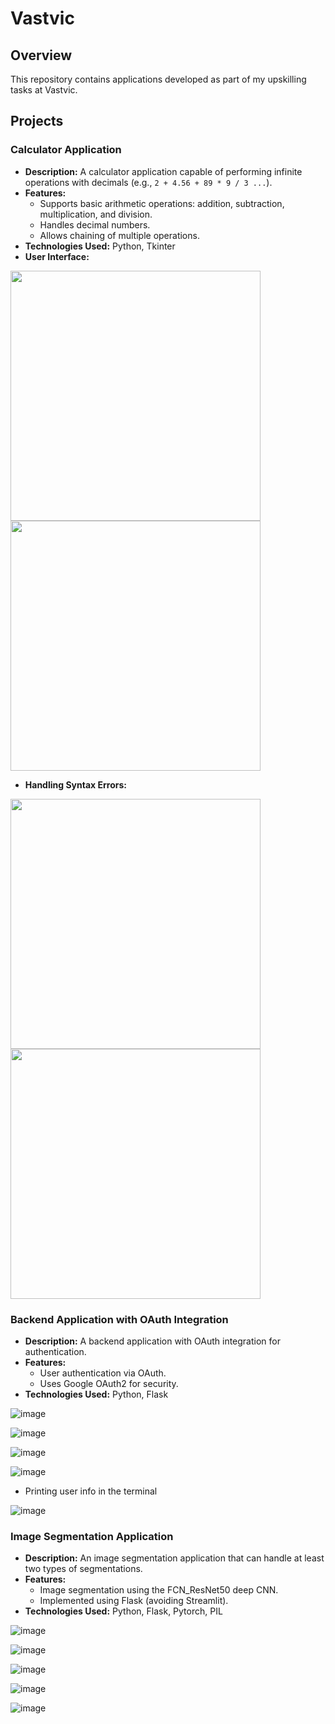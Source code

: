 # Vastvic

## Overview
This repository contains applications developed as part of my upskilling tasks at Vastvic. 

## Projects

### Calculator Application
- **Description:** A calculator application capable of performing infinite operations with decimals (e.g., `2 + 4.56 + 89 * 9 / 3 ...`).
- **Features:**
  - Supports basic arithmetic operations: addition, subtraction, multiplication, and division.
  - Handles decimal numbers.
  - Allows chaining of multiple operations.
- **Technologies Used:** Python, Tkinter
- **User Interface:**

<img src="https://github.com/cosmicSyn/Vastvic/assets/139002106/a525eede-9476-4fd8-a25c-411a7608ff95" width="400">
  
<img src="https://github.com/cosmicSyn/Vastvic/assets/139002106/8dcf649e-d9d2-4343-9c67-4f6393bc23df" width="400">

- **Handling Syntax Errors:**

<img src="https://github.com/cosmicSyn/Vastvic/assets/139002106/9c0f66ce-7e31-4828-877c-51e4a9719d17" width="400">
  
<img src="https://github.com/cosmicSyn/Vastvic/assets/139002106/307292e7-1fe0-4c05-bd78-aa562084b795" width="400">

### Backend Application with OAuth Integration
- **Description:** A backend application with OAuth integration for authentication.
- **Features:**
  - User authentication via OAuth.
  - Uses Google OAuth2 for security.
- **Technologies Used:** Python, Flask

![image](https://github.com/cosmicSyn/Vastvic/assets/139002106/20dc3e8e-d2c6-469f-bf14-194cae5bd206)

![image](https://github.com/cosmicSyn/Vastvic/assets/139002106/69f7b667-cdc0-4eb0-9d5d-5c1e37926bd7)

![image](https://github.com/cosmicSyn/Vastvic/assets/139002106/be4b6d0d-0df2-433e-a96a-563850a04397)

![image](https://github.com/cosmicSyn/Vastvic/assets/139002106/e2200c79-92d1-45f1-b64f-a0dfb53c249e)

- Printing user info in the terminal

![image](https://github.com/cosmicSyn/Vastvic/assets/139002106/e314deb4-17b7-4140-9600-407c98a0dafb)


### Image Segmentation Application 
- **Description:** An image segmentation application that can handle at least two types of segmentations.
- **Features:**
  - Image segmentation using the FCN_ResNet50 deep CNN.
  - Implemented using Flask (avoiding Streamlit).
- **Technologies Used:** Python, Flask, Pytorch, PIL

![image](https://github.com/cosmicSyn/Vastvic/assets/139002106/35d75432-6953-41c7-ae26-2d7c9e0fc895)

![image](https://github.com/cosmicSyn/Vastvic/assets/139002106/c3f60df1-a250-4a9e-bc0c-6f5c7efaf023)

![image](https://github.com/cosmicSyn/Vastvic/assets/139002106/e797b709-84c2-41d7-810d-0b7cb7866272)

![image](https://github.com/cosmicSyn/Vastvic/assets/139002106/63edda79-de24-4864-bdb6-67de42a4b3ef)

![image](https://github.com/cosmicSyn/Vastvic/assets/139002106/6ad99150-f0e2-4529-9aab-1c7489b08594)






